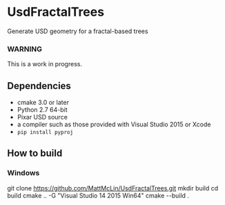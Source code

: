 # UsdFractalTrees
Generate USD geometry for a fractal-based trees

### WARNING
This is a work in progress. 

## Dependencies
- cmake 3.0 or later
- Python 2.7 64-bit
- Pixar USD source
- a compiler such as those provided with Visual Studio 2015 or Xcode
- `pip install pyproj`

## How to build
### Windows
git clone https://github.com/MattMcLin/UsdFractalTrees.git
mkdir build
cd build
cmake .. -G "Visual Studio 14 2015 Win64"
cmake --build .
